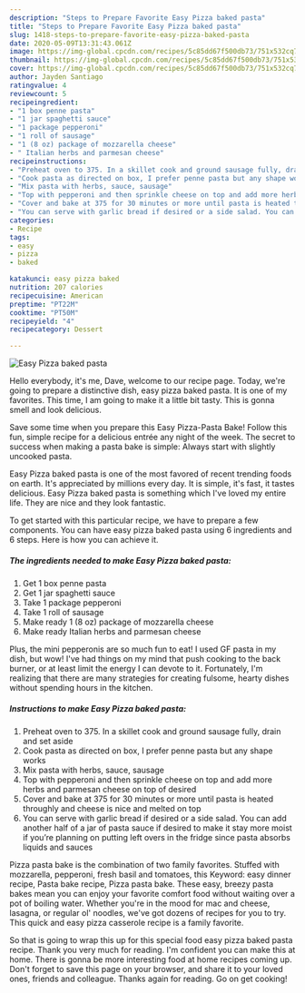 ```yaml
---
description: "Steps to Prepare Favorite Easy Pizza baked pasta"
title: "Steps to Prepare Favorite Easy Pizza baked pasta"
slug: 1418-steps-to-prepare-favorite-easy-pizza-baked-pasta
date: 2020-05-09T13:31:43.061Z
image: https://img-global.cpcdn.com/recipes/5c85dd67f500db73/751x532cq70/easy-pizza-baked-pasta-recipe-main-photo.jpg
thumbnail: https://img-global.cpcdn.com/recipes/5c85dd67f500db73/751x532cq70/easy-pizza-baked-pasta-recipe-main-photo.jpg
cover: https://img-global.cpcdn.com/recipes/5c85dd67f500db73/751x532cq70/easy-pizza-baked-pasta-recipe-main-photo.jpg
author: Jayden Santiago
ratingvalue: 4
reviewcount: 5
recipeingredient:
- "1 box penne pasta"
- "1 jar spaghetti sauce"
- "1 package pepperoni"
- "1 roll of sausage"
- "1 (8 oz) package of mozzarella cheese"
- " Italian herbs and parmesan cheese"
recipeinstructions:
- "Preheat oven to 375. In a skillet cook and ground sausage fully, drain and set aside"
- "Cook pasta as directed on box, I prefer penne pasta but any shape works"
- "Mix pasta with herbs, sauce, sausage"
- "Top with pepperoni and then sprinkle cheese on top and add more herbs and parmesan cheese on top of desired"
- "Cover and bake at 375 for 30 minutes or more until pasta is heated throughly and cheese is nice and melted on top"
- "You can serve with garlic bread if desired or a side salad. You can add another half of a jar of pasta sauce if desired to make it stay more moist if you’re planning on putting left overs in the fridge since pasta absorbs liquids and sauces"
categories:
- Recipe
tags:
- easy
- pizza
- baked

katakunci: easy pizza baked 
nutrition: 207 calories
recipecuisine: American
preptime: "PT22M"
cooktime: "PT50M"
recipeyield: "4"
recipecategory: Dessert

---
```



![Easy Pizza baked pasta](https://img-global.cpcdn.com/recipes/5c85dd67f500db73/751x532cq70/easy-pizza-baked-pasta-recipe-main-photo.jpg)

Hello everybody, it's me, Dave, welcome to our recipe page. Today, we're going to prepare a distinctive dish, easy pizza baked pasta. It is one of my favorites. This time, I am going to make it a little bit tasty. This is gonna smell and look delicious.

Save some time when you prepare this Easy Pizza-Pasta Bake! Follow this fun, simple recipe for a delicious entrée any night of the week. The secret to success when making a pasta bake is simple: Always start with slightly uncooked pasta.

Easy Pizza baked pasta is one of the most favored of recent trending foods on earth. It's appreciated by millions every day. It is simple, it's fast, it tastes delicious. Easy Pizza baked pasta is something which I've loved my entire life. They are nice and they look fantastic.


To get started with this particular recipe, we have to prepare a few components. You can have easy pizza baked pasta using 6 ingredients and 6 steps. Here is how you can achieve it.

<!--inarticleads1-->

##### The ingredients needed to make Easy Pizza baked pasta:

1. Get 1 box penne pasta
1. Get 1 jar spaghetti sauce
1. Take 1 package pepperoni
1. Take 1 roll of sausage
1. Make ready 1 (8 oz) package of mozzarella cheese
1. Make ready  Italian herbs and parmesan cheese


Plus, the mini pepperonis are so much fun to eat! I used GF pasta in my dish, but wow! I&#39;ve had things on my mind that push cooking to the back burner, or at least limit the energy I can devote to it. Fortunately, I&#39;m realizing that there are many strategies for creating fulsome, hearty dishes without spending hours in the kitchen. 

<!--inarticleads2-->

##### Instructions to make Easy Pizza baked pasta:

1. Preheat oven to 375. In a skillet cook and ground sausage fully, drain and set aside
1. Cook pasta as directed on box, I prefer penne pasta but any shape works
1. Mix pasta with herbs, sauce, sausage
1. Top with pepperoni and then sprinkle cheese on top and add more herbs and parmesan cheese on top of desired
1. Cover and bake at 375 for 30 minutes or more until pasta is heated throughly and cheese is nice and melted on top
1. You can serve with garlic bread if desired or a side salad. You can add another half of a jar of pasta sauce if desired to make it stay more moist if you’re planning on putting left overs in the fridge since pasta absorbs liquids and sauces


Pizza pasta bake is the combination of two family favorites. Stuffed with mozzarella, pepperoni, fresh basil and tomatoes, this Keyword: easy dinner recipe, Pasta bake recipe, Pizza pasta bake. These easy, breezy pasta bakes mean you can enjoy your favorite comfort food without waiting over a pot of boiling water. Whether you&#39;re in the mood for mac and cheese, lasagna, or regular ol&#39; noodles, we&#39;ve got dozens of recipes for you to try. This quick and easy pizza casserole recipe is a family favorite. 

So that is going to wrap this up for this special food easy pizza baked pasta recipe. Thank you very much for reading. I'm confident you can make this at home. There is gonna be more interesting food at home recipes coming up. Don't forget to save this page on your browser, and share it to your loved ones, friends and colleague. Thanks again for reading. Go on get cooking!
